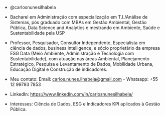 - @carlosnunesilhabela

- Bacharel em Administração com especialização em T.I./Análise de Sistemas, pós graduado com MBAs em Gestão Ambiental, Gestão Pública, Data Science and Analytics e mestrando em Ambiente, Saúde e Sustentabilidade pela USP 
- Professor, Pesquisador, Consultor Independente, Especialista em ciência de dados, business intelligence, e sócio proprietário da empresa ESG Data (Meio Ambiente, Administração e Tecnologia com Sustentabilidade), com atuação nas áreas Ambiental, Planejamento Estratégico, Pesquisa e Levantamento de Dados, Mobilidade Urbana, Educação Digital e Construção de indicadores.
- Meu contato: Email: carlos.nunes.ilhabela@gmail.com - Whatsapp: +55 12 99793 7853
- LinkedIn: https://www.linkedin.com/in/carlosnunesilhabela/

- Interesses: Ciência de Dados, ESG e Indicadores KPI aplicados à Gestão Pública.


